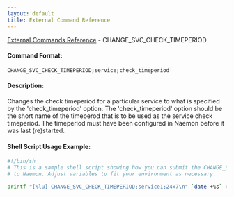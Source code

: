 ```yaml
---
layout: default
title: External Command Reference
---
```


<!--
************************************************
* AUTO GENERATED PAGE - USE ./update SCRIPT
************************************************
-->

<span class="glyphicon glyphicon-arrow-up"></span><a href="index.html"> External Commands Reference</a> - CHANGE_SVC_CHECK_TIMEPERIOD<br>


#### Command Format:

`CHANGE_SVC_CHECK_TIMEPERIOD;service;check_timeperiod`

#### Description:

Changes the check timeperiod for a particular service to what is specified by the 'check_timeperiod' option. The 'check_timeperiod' option should be the short name of the timeperod that is to be used as the service check timeperiod. The timeperiod must have been configured in Naemon before it was last (re)started.

#### Shell Script Usage Example:

```sh
#!/bin/sh
# This is a sample shell script showing how you can submit the CHANGE_SVC_CHECK_TIMEPERIOD command
# to Naemon. Adjust variables to fit your environment as necessary.

printf "[%lu] CHANGE_SVC_CHECK_TIMEPERIOD;service1;24x7\n" `date +%s` > /var/lib/naemon/naemon.cmd
```



